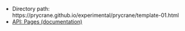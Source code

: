 <ul>
<li>Directory path: https://prycrane.github.io/experimental/prycrane/template-01.html</li>
<li><a href="https://github.com/wet-boew/gcweb-jekyll/wiki/API:-Pages">API: Pages (documentation)</a></li>
</ul>
